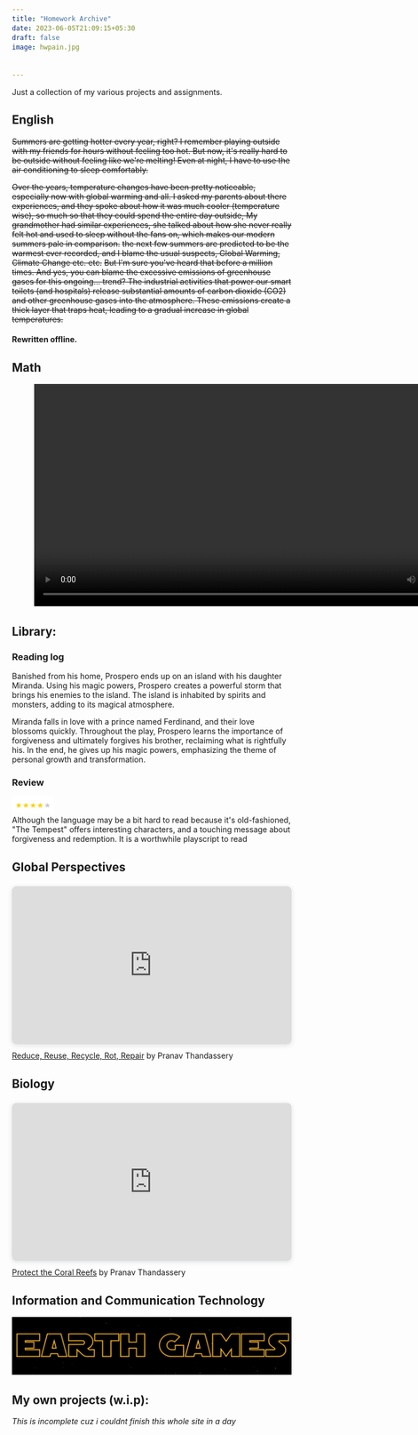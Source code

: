 ```yaml
---
title: "Homework Archive"
date: 2023-06-05T21:09:15+05:30
draft: false
image: hwpain.jpg


---
```

Just a collection of my various projects and assignments.

## English

~~Summers are getting hotter every year, right? I remember playing outside with my friends for hours without feeling too hot. But now, it's really hard to be outside without feeling like we're melting! Even at night, I have to use the air conditioning to sleep comfortably.~~

~~Over the years, temperature changes have been pretty noticeable, especially now with global warming and all. I asked my parents about there experiences, and they spoke about how it was much cooler (temperature wise), so much so that they could spend the entire day outside, My grandmother had similar experiences, she talked about how she never really felt hot and used to sleep without the fans on, which makes our modern summers pale in comparison.~~ 
~~the next few summers are predicted to be the warmest ever recorded, and I blame the usual suspects, Global Warming, Climate Change etc. etc.~~
~~But I'm sure you've heard that before a million times. And yes, you can blame the excessive emissions of greenhouse gases for this ongoing... trend? The industrial activities that power our smart toilets (and hospitals) release substantial amounts of carbon dioxide (CO2) and other greenhouse gases into the atmosphere. These emissions create a thick layer that traps heat, leading to a gradual increase in global temperatures.~~
#### Rewritten offline.
## Math

<html>
<figure class="video_container">
  <video controls="true" allowfullscreen="true" height="400">
    <source src="liviingroom.mp4" type="video/mp4">

  </video>
</figure>
</html>

## Library:
### Reading log
Banished from his home, Prospero ends up on an island with his daughter Miranda. Using his magic powers, Prospero creates a powerful storm that brings his enemies to the island. The island is inhabited by spirits and monsters, adding to its magical atmosphere.

Miranda falls in love with a prince named Ferdinand, and their love blossoms quickly. Throughout the play, Prospero learns the importance of forgiveness and ultimately forgives his brother, reclaiming what is rightfully his. In the end, he gives up his magic powers, emphasizing the theme of personal growth and transformation.

### Review
<img src=4-star.png width="15%" height="5%"> <br>
Although the language may be a bit hard to read because it's old-fashioned, "The Tempest" offers interesting characters, and a touching message about forgiveness and redemption. It is a worthwhile playscript to read

## Global Perspectives
<div style="position: relative; width: 100%; height: 0; padding-top: 56.2500%;
 padding-bottom: 0; box-shadow: 0 2px 8px 0 rgba(63,69,81,0.16); margin-top: 1.6em; margin-bottom: 0.9em; overflow: hidden;
 border-radius: 8px; will-change: transform;">
  <iframe loading="lazy" style="position: absolute; width: 100%; height: 100%; top: 0; left: 0; border: none; padding: 0;margin: 0;"
    src="https:&#x2F;&#x2F;www.canva.com&#x2F;design&#x2F;DAFki3IuyVs&#x2F;view?embed" allowfullscreen="allowfullscreen" allow="fullscreen">
  </iframe>
</div>
<a href="https:&#x2F;&#x2F;www.canva.com&#x2F;design&#x2F;DAFki3IuyVs&#x2F;view?utm_content=DAFki3IuyVs&amp;utm_campaign=designshare&amp;utm_medium=embeds&amp;utm_source=link" target="_blank" rel="noopener">Reduce, Reuse, Recycle, Rot, Repair</a> by Pranav Thandassery

## Biology
<div style="position: relative; width: 100%; height: 0; padding-top: 56.2500%;
 padding-bottom: 0; box-shadow: 0 2px 8px 0 rgba(63,69,81,0.16); margin-top: 1.6em; margin-bottom: 0.9em; overflow: hidden;
 border-radius: 8px; will-change: transform;">
  <iframe loading="lazy" style="position: absolute; width: 100%; height: 100%; top: 0; left: 0; border: none; padding: 0;margin: 0;"
    src="https:&#x2F;&#x2F;www.canva.com&#x2F;design&#x2F;DAFkBHmwD60&#x2F;view?embed" allowfullscreen="allowfullscreen" allow="fullscreen">
  </iframe>
</div>
<a href="https:&#x2F;&#x2F;www.canva.com&#x2F;design&#x2F;DAFkBHmwD60&#x2F;view?utm_content=DAFkBHmwD60&amp;utm_campaign=designshare&amp;utm_medium=embeds&amp;utm_source=link" target="_blank" rel="noopener">Protect the Coral Reefs</a> by Pranav Thandassery

## Information and Communication Technology
[![Earth Games](earthgame.png)](https://elproschoolspune-my.sharepoint.com/:p:/g/personal/anay_bilwalkar_elproschools_edu_in/EeJNi_0l7YNBqXM8n-LHsEYB1uG5aWzjRf6XLJ3jXAJvqw?e=VkdEiJ&nav=eyJzSWQiOjI3NSwiY0lkIjo4MjQzODgwNzh9)

## My own projects (w.i.p):
*This is incomplete cuz i couldnt finish this whole site in a day*